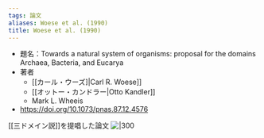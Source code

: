```yaml
---
tags: 論文
aliases: Woese et al. (1990)
title: Woese et al. (1990)
---
```


- 題名：Towards a natural system of organisms: proposal for the domains Archaea, Bacteria, and Eucarya
- 著者
    - [[カール・ウーズ]|Carl R. Woese]]
    - [[オットー・カンドラー|Otto Kandler]]
    - Mark L. Wheeis
- https://doi.org/10.1073/pnas.87.12.4576


[[三ドメイン説]]を提唱した論文
![|300](https://scrapbox.io/files/61da436aa453b5001dd21595.png)
